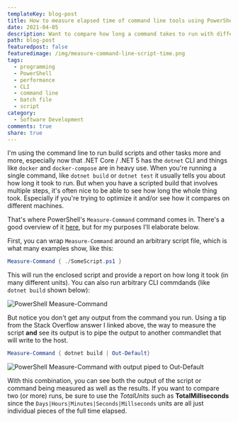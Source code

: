 ```yaml
---
templateKey: blog-post
title: How to measure elapsed time of command line tools using PowerShell
date: 2021-04-05
description: Want to compare how long a command takes to run with different parameters? Curious how long it takes a multi-step build/test script to run, overall? PowerShell has a command for that.
path: blog-post
featuredpost: false
featuredimage: /img/measure-command-line-script-time.png
tags:
  - programming
  - PowerShell
  - performance
  - CLI
  - command line
  - batch file
  - script
category:
  - Software Development
comments: true
share: true
---
```


I'm using the command line to run build scripts and other tasks more and more, especially now that .NET Core / .NET 5 has the `dotnet` CLI and things like `docker` and `docker-compose` are in heavy use. When you're running a single command, like `dotnet build` or `dotnet test` it usually tells you about how long it took to run. But when you have a scripted build that involves multiple steps, it's often nice to be able to see how long the whole thing took. Especially if you're trying to optimize it and/or see how it compares on different machines.

That's where PowerShell's `Measure-Command` command comes in. There's a good overview of it [here](https://stackoverflow.com/a/3513669/13729), but for my purposes I'll elaborate below.

First, you can wrap `Measure-Command` around an arbitrary script file, which is what many examples show, like this:

```powershell
Measure-Command { ./SomeScript.ps1 }
```

This will run the enclosed script and provide a report on how long it took (in many different units). You can also run arbitrary CLI commdands (like `dotnet build` shown below):

![PowerShell Measure-Command](/img/powershell-measure-command-01.png)

But notice you don't get any output from the command you run. Using a tip from the Stack Overflow answer I linked above, the way to measure the script **and** see its output is to pipe the output to another commandlet that will write to the host.

```powershell
Measure-Command { dotnet build | Out-Default}
```

![PowerShell Measure-Command with output piped to Out-Default](/img/powershell-measure-command-02.png)

With this combination, you can see both the output of the script or command being measured as well as the results. If you want to compare two (or more) runs, be sure to use the *TotalUnits* such as **TotalMilliseconds** since the `Days|Hours|Minutes|Seconds|Millseconds` units are all just individual pieces of the full time elapsed.
